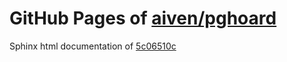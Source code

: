 GitHub Pages of [aiven/pghoard](https://github.com/aiven/pghoard.git)
===
Sphinx html documentation of [5c06510c](https://github.com/aiven/pghoard/tree/5c06510cd3972c8c3ef11431092a94e48a7de81b)
